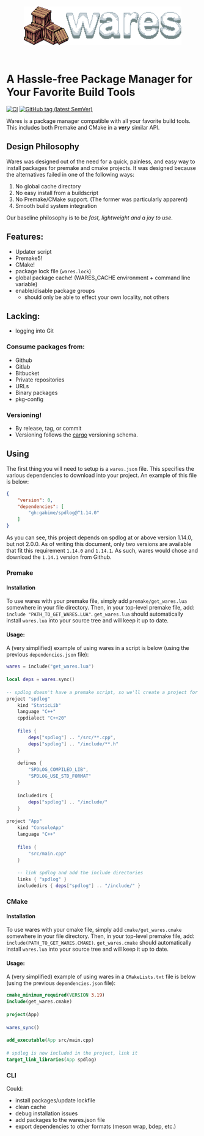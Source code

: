 <br />
<p align="center">
  <img src="./logos/wares_logo_hd.png" height="100" />
</p>
<br />

# A Hassle-free Package Manager for Your Favorite Build Tools

[![CI](https://github.com/lochnessdragon/wares/actions/workflows/ci.yml/badge.svg)](https://github.com/lochnessdragon/wares/actions/workflows/ci.yml)
[![GitHub tag (latest SemVer)](https://img.shields.io/github/v/tag/lochnessdragon/wares?label=Tag&logo=GitHub)](https://github.com/lochnessdragon/wares/releases)

Wares is a package manager compatible with all your favorite build tools. This includes both Premake and CMake in a ***very*** similar API.

## Design Philosophy

Wares was designed out of the need for a quick, painless, and easy way to install packages for premake and cmake projects. It was designed because the alternatives failed in one of the following ways:

1. No global cache directory
2. No easy install from a buildscript
3. No Premake/CMake support. (The former was particularly apparent)
4. Smooth build system integration

Our baseline philosophy is to be *fast, lightweight and a joy to use*.

## Features:
- Updater script
- Premake5!
- CMake!
- package lock file (`wares.lock`)
- global package cache! (WARES_CACHE environment + command line variable)
- enable/disable package groups
	- should only be able to effect your own locality, not others

## Lacking:
- logging into Git

### Consume packages from:
- Github
- Gitlab
- Bitbucket
- Private repositories
- URLs
- Binary packages
- pkg-config

### Versioning!
- By release, tag, or commit
- Versioning follows the [cargo](https://doc.rust-lang.org/cargo/reference/resolver.html) versioning schema.

## Using

The first thing you will need to setup is a `wares.json` file. This specifies the various dependencies to download into your project. An example of this file is below:

```json
{
	"version": 0,
	"dependencies": [
		"gh:gabime/spdlog@^1.14.0"
	]
}
```

As you can see, this project depends on spdlog at or above version 1.14.0, but not 2.0.0. As of writing this document, only two versions are available that fit this requirement `1.14.0` and `1.14.1`. As such, wares would chose and download the `1.14.1` version from Github.

### Premake

#### Installation

To use wares with your premake file, simply add `premake/get_wares.lua` somewhere in your file directory. Then, in your top-level premake file, add: `include "PATH_TO_GET_WARES.LUA"`. `get_wares.lua` should automatically install `wares.lua` into your source tree and will keep it up to date.

#### Usage:

A (very simplified) example of using wares in a script is below (using the previous `dependencies.json` file):
```lua
wares = include("get_wares.lua")

local deps = wares.sync()

-- spdlog doesn't have a premake script, so we'll create a project for it
project "spdlog"
	kind "StaticLib"
	language "C++"
	cppdialect "C++20"

	files {
		deps["spdlog"] .. "/src/**.cpp",
		deps["spdlog"] .. "/include/**.h"
	}

	defines {
		"SPDLOG_COMPILED_LIB",
		"SPDLOG_USE_STD_FORMAT"
	}

	includedirs {
		deps["spdlog"] .. "/include/"
	}

project "App"
	kind "ConsoleApp"
	language "C++"

	files {
		"src/main.cpp"
	}

	-- link spdlog and add the include directories
	links { "spdlog" }
	includedirs { deps["spdlog"] .. "/include/" }
```

### CMake

#### Installation

To use wares with your cmake file, simply add `cmake/get_wares.cmake` somewhere in your file directory. Then, in your top-level premake file, add: `include(PATH_TO_GET_WARES.CMAKE)`. `get_wares.cmake` should automatically install `wares.lua` into your source tree and will keep it up to date.

#### Usage:

A (very simplified) example of using wares in a `CMakeLists.txt` file is below (using the previous `dependencies.json` file):
```cmake
cmake_minimum_required(VERSION 3.19)
include(get_wares.cmake)

project(App)

wares_sync()

add_executable(App src/main.cpp)

# spdlog is now included in the project, link it
target_link_libraries(App spdlog)
```

### CLI

Could:
 - install packages/update lockfile
 - clean cache
 - debug installation issues
 - add packages to the wares.json file
 - export dependencies to other formats (meson wrap, bdep, etc.)